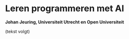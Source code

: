 # Leren programmeren met AI

**Johan Jeuring, Universiteit Utrecht en Open Universiteit**

(tekst volgt)